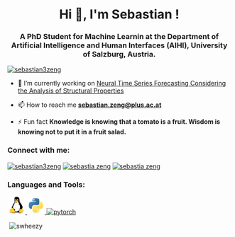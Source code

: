 <h1 align="center">Hi 👋, I'm Sebastian !</h1>
<h3 align="center">A PhD Student for Machine Learnin at the Department of Artificial Intelligence and Human Interfaces (AIHI), University of Salzburg, Austria.</h3>

<p align="left"> <a href="https://twitter.com/sebastian3zeng" target="blank"><img src="https://img.shields.io/twitter/follow/sebastian3zeng?logo=twitter&style=for-the-badge" alt="sebastian3zeng" /></a> </p>

- 🔭 I’m currently working on [Neural Time Series Forecasting Considering the Analysis of Structural Properties](https://uni-salzburg.elsevierpure.com/de/persons/sebastian-zeng)

- 📫 How to reach me **sebastian.zeng@plus.ac.at**

- ⚡ Fun fact **Knowledge is knowing that a tomato is a fruit. Wisdom is knowing not to put it in a fruit salad.**

<h3 align="left">Connect with me:</h3>
<p align="left">
<a href="https://twitter.com/sebastian3zeng" target="blank"><img align="center" src="https://raw.githubusercontent.com/rahuldkjain/github-profile-readme-generator/master/src/images/icons/Social/twitter.svg" alt="sebastian3zeng" height="30" width="40" /></a>
<a href="https://linkedin.com/in/sebastia zeng" target="blank"><img align="center" src="https://raw.githubusercontent.com/rahuldkjain/github-profile-readme-generator/master/src/images/icons/Social/linked-in-alt.svg" alt="sebastia zeng" height="30" width="40" /></a>
<a href="https://scholar.google.com/citations?user=JICJ16IAAAAJ&hl=de&oi=ao" target="blank"><img align="center" src="https://camo.githubusercontent.com/16b0dd329d7ac743e62932477bdaf3e24003ff416789387195ed42992f93ad01/687474703a2f2f7777772e7075626c69632e6173752e6564752f7e6d646564656f676c2f696d616765732f677363686f6c61722e706e67" alt="sebastia zeng" height="40" width="40" /></a>
</p>


<h3 align="left">Languages and Tools:</h3>
<p align="left"> <a href="https://www.linux.org/" target="_blank" rel="noreferrer"> <img src="https://raw.githubusercontent.com/devicons/devicon/master/icons/linux/linux-original.svg" alt="linux" width="40" height="40"/> </a> <a href="https://www.python.org" target="_blank" rel="noreferrer"> <img src="https://raw.githubusercontent.com/devicons/devicon/master/icons/python/python-original.svg" alt="python" width="40" height="40"/> </a> <a href="https://pytorch.org/" target="_blank" rel="noreferrer"> <img src="https://www.vectorlogo.zone/logos/pytorch/pytorch-icon.svg" alt="pytorch" width="40" height="40"/> </a> </p>

<p>&nbsp;<img align="center" src="https://github-readme-stats.vercel.app/api?username=swheezy&show_icons=true&locale=en" alt="swheezy" /></p>

